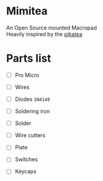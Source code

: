 # Mimitea

An Open Source mounted Macropad\
Heavily inspired by the [pikatea](https://www.pikatea.com)

# Parts list

- [ ] Pro Micro
- [ ] Wires
- [ ] Diodes `1N4148`
- [ ] Soldering iron
- [ ] Solder
- [ ] Wire cutters
- [ ] Plate
- [ ] Switches
- [ ] Keycaps

